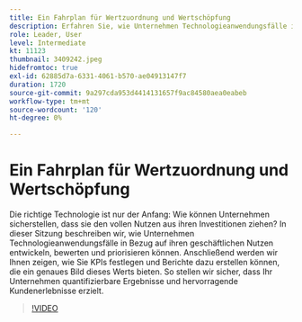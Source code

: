 ```yaml
---
title: Ein Fahrplan für Wertzuordnung und Wertschöpfung
description: Erfahren Sie, wie Unternehmen Technologieanwendungsfälle in Bezug auf ihren geschäftlichen Nutzen entwickeln, bewerten und priorisieren und KPIs festlegen können, um sicherzustellen, dass Ihr Unternehmen quantifizierbare Ergebnisse und großartige Kundenerlebnisse erzielt.
role: Leader, User
level: Intermediate
kt: 11123
thumbnail: 3409242.jpeg
hidefromtoc: true
exl-id: 62885d7a-6331-4061-b570-ae04913147f7
duration: 1720
source-git-commit: 9a297cda953d4414131657f9ac84580aea0eabeb
workflow-type: tm+mt
source-wordcount: '120'
ht-degree: 0%

---
```


# Ein Fahrplan für Wertzuordnung und Wertschöpfung

Die richtige Technologie ist nur der Anfang: Wie können Unternehmen sicherstellen, dass sie den vollen Nutzen aus ihren Investitionen ziehen? In dieser Sitzung beschreiben wir, wie Unternehmen Technologieanwendungsfälle in Bezug auf ihren geschäftlichen Nutzen entwickeln, bewerten und priorisieren können. Anschließend werden wir Ihnen zeigen, wie Sie KPIs festlegen und Berichte dazu erstellen können, die ein genaues Bild dieses Werts bieten. So stellen wir sicher, dass Ihr Unternehmen quantifizierbare Ergebnisse und hervorragende Kundenerlebnisse erzielt.

>[!VIDEO](https://video.tv.adobe.com/v/3409242/?quality=12&learn=on)
